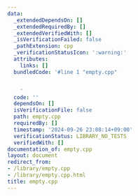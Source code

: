 ```yaml
---
data:
  _extendedDependsOn: []
  _extendedRequiredBy: []
  _extendedVerifiedWith: []
  _isVerificationFailed: false
  _pathExtension: cpp
  _verificationStatusIcon: ':warning:'
  attributes:
    links: []
  bundledCode: '#line 1 "empty.cpp"


    '
  code: ''
  dependsOn: []
  isVerificationFile: false
  path: empty.cpp
  requiredBy: []
  timestamp: '2024-09-26 23:08:14+09:00'
  verificationStatus: LIBRARY_NO_TESTS
  verifiedWith: []
documentation_of: empty.cpp
layout: document
redirect_from:
- /library/empty.cpp
- /library/empty.cpp.html
title: empty.cpp
---
```

